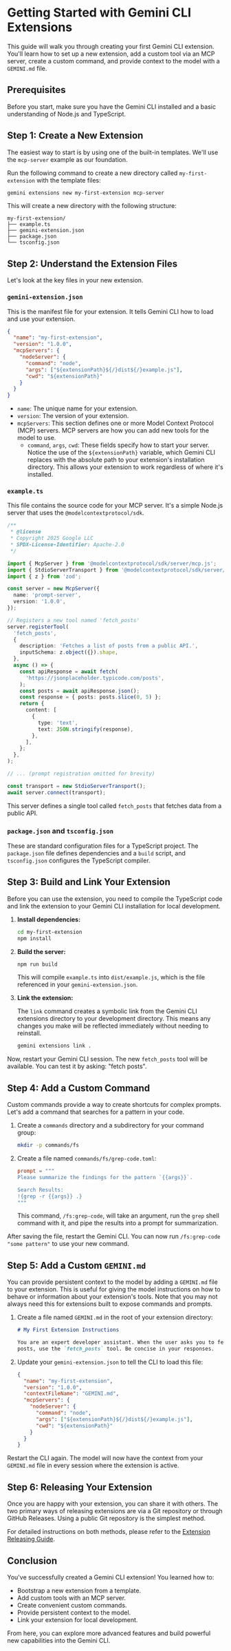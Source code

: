 # Getting Started with Gemini CLI Extensions

This guide will walk you through creating your first Gemini CLI extension.
You'll learn how to set up a new extension, add a custom tool via an MCP server,
create a custom command, and provide context to the model with a `GEMINI.md`
file.

## Prerequisites

Before you start, make sure you have the Gemini CLI installed and a basic
understanding of Node.js and TypeScript.

## Step 1: Create a New Extension

The easiest way to start is by using one of the built-in templates. We'll use
the `mcp-server` example as our foundation.

Run the following command to create a new directory called `my-first-extension`
with the template files:

```bash
gemini extensions new my-first-extension mcp-server
```

This will create a new directory with the following structure:

```
my-first-extension/
├── example.ts
├── gemini-extension.json
├── package.json
└── tsconfig.json
```

## Step 2: Understand the Extension Files

Let's look at the key files in your new extension.

### `gemini-extension.json`

This is the manifest file for your extension. It tells Gemini CLI how to load
and use your extension.

```json
{
  "name": "my-first-extension",
  "version": "1.0.0",
  "mcpServers": {
    "nodeServer": {
      "command": "node",
      "args": ["${extensionPath}${/}dist${/}example.js"],
      "cwd": "${extensionPath}"
    }
  }
}
```

- `name`: The unique name for your extension.
- `version`: The version of your extension.
- `mcpServers`: This section defines one or more Model Context Protocol (MCP)
  servers. MCP servers are how you can add new tools for the model to use.
  - `command`, `args`, `cwd`: These fields specify how to start your server.
    Notice the use of the `${extensionPath}` variable, which Gemini CLI replaces
    with the absolute path to your extension's installation directory. This
    allows your extension to work regardless of where it's installed.

### `example.ts`

This file contains the source code for your MCP server. It's a simple Node.js
server that uses the `@modelcontextprotocol/sdk`.

```typescript
/**
 * @license
 * Copyright 2025 Google LLC
 * SPDX-License-Identifier: Apache-2.0
 */

import { McpServer } from '@modelcontextprotocol/sdk/server/mcp.js';
import { StdioServerTransport } from '@modelcontextprotocol/sdk/server/stdio.js';
import { z } from 'zod';

const server = new McpServer({
  name: 'prompt-server',
  version: '1.0.0',
});

// Registers a new tool named 'fetch_posts'
server.registerTool(
  'fetch_posts',
  {
    description: 'Fetches a list of posts from a public API.',
    inputSchema: z.object({}).shape,
  },
  async () => {
    const apiResponse = await fetch(
      'https://jsonplaceholder.typicode.com/posts',
    );
    const posts = await apiResponse.json();
    const response = { posts: posts.slice(0, 5) };
    return {
      content: [
        {
          type: 'text',
          text: JSON.stringify(response),
        },
      ],
    };
  },
);

// ... (prompt registration omitted for brevity)

const transport = new StdioServerTransport();
await server.connect(transport);
```

This server defines a single tool called `fetch_posts` that fetches data from a
public API.

### `package.json` and `tsconfig.json`

These are standard configuration files for a TypeScript project. The
`package.json` file defines dependencies and a `build` script, and
`tsconfig.json` configures the TypeScript compiler.

## Step 3: Build and Link Your Extension

Before you can use the extension, you need to compile the TypeScript code and
link the extension to your Gemini CLI installation for local development.

1.  **Install dependencies:**

    ```bash
    cd my-first-extension
    npm install
    ```

2.  **Build the server:**

    ```bash
    npm run build
    ```

    This will compile `example.ts` into `dist/example.js`, which is the file
    referenced in your `gemini-extension.json`.

3.  **Link the extension:**

    The `link` command creates a symbolic link from the Gemini CLI extensions
    directory to your development directory. This means any changes you make
    will be reflected immediately without needing to reinstall.

    ```bash
    gemini extensions link .
    ```

Now, restart your Gemini CLI session. The new `fetch_posts` tool will be
available. You can test it by asking: "fetch posts".

## Step 4: Add a Custom Command

Custom commands provide a way to create shortcuts for complex prompts. Let's add
a command that searches for a pattern in your code.

1.  Create a `commands` directory and a subdirectory for your command group:

    ```bash
    mkdir -p commands/fs
    ```

2.  Create a file named `commands/fs/grep-code.toml`:

    ```toml
    prompt = """
    Please summarize the findings for the pattern `{{args}}`.

    Search Results:
    !{grep -r {{args}} .}
    """
    ```

    This command, `/fs:grep-code`, will take an argument, run the `grep` shell
    command with it, and pipe the results into a prompt for summarization.

After saving the file, restart the Gemini CLI. You can now run
`/fs:grep-code "some pattern"` to use your new command.

## Step 5: Add a Custom `GEMINI.md`

You can provide persistent context to the model by adding a `GEMINI.md` file to
your extension. This is useful for giving the model instructions on how to
behave or information about your extension's tools. Note that you may not always
need this for extensions built to expose commands and prompts.

1.  Create a file named `GEMINI.md` in the root of your extension directory:

    ```markdown
    # My First Extension Instructions

    You are an expert developer assistant. When the user asks you to fetch
    posts, use the `fetch_posts` tool. Be concise in your responses.
    ```

2.  Update your `gemini-extension.json` to tell the CLI to load this file:

    ```json
    {
      "name": "my-first-extension",
      "version": "1.0.0",
      "contextFileName": "GEMINI.md",
      "mcpServers": {
        "nodeServer": {
          "command": "node",
          "args": ["${extensionPath}${/}dist${/}example.js"],
          "cwd": "${extensionPath}"
        }
      }
    }
    ```

Restart the CLI again. The model will now have the context from your `GEMINI.md`
file in every session where the extension is active.

## Step 6: Releasing Your Extension

Once you are happy with your extension, you can share it with others. The two
primary ways of releasing extensions are via a Git repository or through GitHub
Releases. Using a public Git repository is the simplest method.

For detailed instructions on both methods, please refer to the
[Extension Releasing Guide](./extension-releasing.md).

## Conclusion

You've successfully created a Gemini CLI extension! You learned how to:

- Bootstrap a new extension from a template.
- Add custom tools with an MCP server.
- Create convenient custom commands.
- Provide persistent context to the model.
- Link your extension for local development.

From here, you can explore more advanced features and build powerful new
capabilities into the Gemini CLI.
